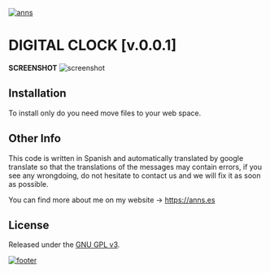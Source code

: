 <!-- HEADER -->
<a href="https://anns.es"> <img src="http://img.anns.es/head-antton_bot.png" alt="anns"> </a>

<!-- TITLE -->
# DIGITAL CLOCK [v.0.0.1]

<!-- DESCRIPTION -->
<!-- #### *Digital Clock* -->


<!-- ABOUT APP -->
**SCREENSHOT**
<img src="https://anns.es/code/digital_clock/library/img/screenchot.png" alt="screenshot">


<!-- INSTALLATION -->
## Installation

To install only do you need move files to your web space.


<!-- OTHER INFO -->
## Other Info

This code is written in Spanish and automatically translated by google translate so that the translations of the messages may contain errors, if you see any wrongdoing, do not hesitate to contact us and we will fix it as soon as possible.

You can find more about me on my website → <a href="https://anns.es">https://anns.es</a>


<!-- LICENCE -->
## License

Released under the [GNU GPL v3](LICENSE).



<!-- FOOTER -->
<a href="https://anns.es"> <img src="http://img.anns.es/git-footer.png" alt="footer"> </a>
